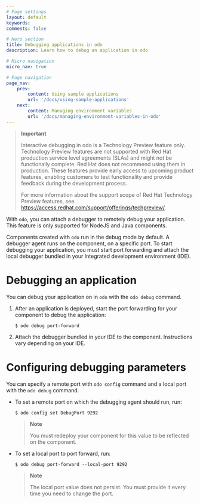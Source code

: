 ```yaml
---
# Page settings
layout: default
keywords:
comments: false

# Hero section
title: Debugging applications in odo
description: Learn how to debug an application in odo

# Micro navigation
micro_nav: true

# Page navigation
page_nav:
    prev:
        content: Using sample applications
        url: '/docs/using-sample-applications'
    next:
        content: Managing environment variables
        url: '/docs/managing-environment-variables-in-odo'
---
```

> **Important**
> 
> Interactive debugging in odo is a Technology Preview feature only.
> Technology Preview features are not supported with Red Hat production
> service level agreements (SLAs) and might not be functionally
> complete. Red Hat does not recommend using them in production. These
> features provide early access to upcoming product features, enabling
> customers to test functionality and provide feedback during the
> development process.
> 
> For more information about the support scope of Red Hat Technology
> Preview features, see
> <https://access.redhat.com/support/offerings/techpreview/>.

With `odo`, you can attach a debugger to remotely debug your
application. This feature is only supported for NodeJS and Java
components.

Components created with `odo` run in the debug mode by default. A
debugger agent runs on the component, on a specific port. To start
debugging your application, you must start port forwarding and attach
the local debugger bundled in your Integrated development environment
(IDE).

# Debugging an application

You can debug your application on in `odo` with the `odo debug` command.

1.  After an application is deployed, start the port forwarding for your
    component to debug the application:
    
        $ odo debug port-forward

2.  Attach the debugger bundled in your IDE to the component.
    Instructions vary depending on your IDE.

# Configuring debugging parameters

You can specify a remote port with `odo config` command and a local port
with the `odo debug` command.

  - To set a remote port on which the debugging agent should run, run:
    
        $ odo config set DebugPort 9292
    
    > **Note**
    > 
    > You must redeploy your component for this value to be reflected on
    > the component.

  - To set a local port to port forward, run:
    
        $ odo debug port-forward --local-port 9292
    
    > **Note**
    > 
    > The local port value does not persist. You must provide it every
    > time you need to change the port.
